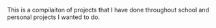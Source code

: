 This is a compilaiton of projects that I have done throughout school and personal projects I wanted to do.
